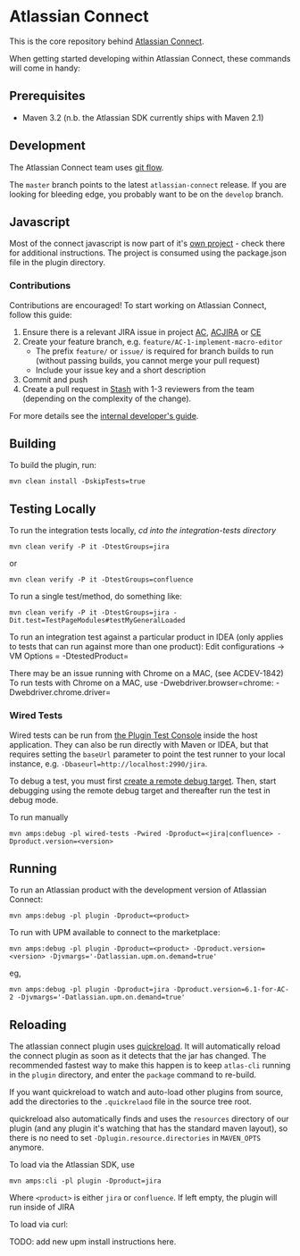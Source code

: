 # Atlassian Connect

This is the core repository behind [Atlassian Connect](https://developer.atlassian.com/display/AC/).

When getting started developing within Atlassian Connect, these commands will come in handy:

## Prerequisites

* Maven 3.2 (n.b. the Atlassian SDK currently ships with Maven 2.1)

## Development

The Atlassian Connect team uses [git flow](https://www.atlassian.com/git/workflows#!workflow-gitflow).

The `master` branch points to the latest `atlassian-connect` release. If you are looking for bleeding edge,
you probably want to be on the `develop` branch.

## Javascript

Most of the connect javascript is now part of it's [own project](https://stash.atlassian.com/projects/AC/repos/atlassian-connect-js/) - check there for additional instructions. The project is consumed using the package.json file in the plugin directory.

### Contributions

Contributions are encouraged! To start working on Atlassian Connect, follow this guide:

1. Ensure there is a relevant JIRA issue in project [AC](https://ecosystem.atlassian.net/browse/AC),
   [ACJIRA](https://ecosystem.atlassian.net/browse/ACJIRA) or [CE](https://ecosystem.atlassian.net/browse/CE)
2. Create your feature branch, e.g. `feature/AC-1-implement-macro-editor`
    * The prefix `feature/` or `issue/` is required for branch builds to run (without passing builds, you cannot merge your pull request)
    * Include your issue key and a short description
3. Commit and push
4. Create a pull request in [Stash](https://stash.atlassian.com/projects/AC/repos/atlassian-connect/) with 1-3 reviewers from the team (depending on the complexity of the change).

For more details see the [internal developer's guide](https://extranet.atlassian.com/x/cAhDg).

## Building

To build the plugin, run:

    mvn clean install -DskipTests=true

## Testing Locally

To run the integration tests locally, *cd into the integration-tests directory*

    mvn clean verify -P it -DtestGroups=jira

or

    mvn clean verify -P it -DtestGroups=confluence

To run a single test/method, do something like:

    mvn clean verify -P it -DtestGroups=jira -Dit.test=TestPageModules#testMyGeneralLoaded

To run an integration test against a particular product in IDEA (only applies to tests that can run against more than one product):
    Edit configurations -> VM Options = -DtestedProduct=<product>

There may be an issue running with Chrome on a MAC, (see ACDEV-1842)
To run tests with Chrome on a MAC, use -Dwebdriver.browser=chrome:<path to your own Chrome binary> -Dwebdriver.chrome.driver=<path to your own chromedriver>

### Wired Tests

Wired tests can be run from [the Plugin Test Console](https://developer.atlassian.com/display/DOCS/Run+Wired+Tests+with+the+Plugin+Test+Console) inside the host application.
They can also be run directly with Maven or IDEA, but that requires setting the `baseUrl` parameter to point the test runner to your local instance, e.g. `-Dbaseurl=http://localhost:2990/jira`.

To debug a test, you must first [create a remote debug target](https://developer.atlassian.com/docs/developer-tools/working-in-an-ide/creating-a-remote-debug-target).
Then, start debugging using the remote debug target and thereafter run the test in debug mode.

To run manually

    mvn amps:debug -pl wired-tests -Pwired -Dproduct=<jira|confluence> -Dproduct.version=<version>


## Running

To run an Atlassian product with the development version of Atlassian Connect:

    mvn amps:debug -pl plugin -Dproduct=<product>

To run with UPM available to connect to the marketplace:

    mvn amps:debug -pl plugin -Dproduct=<product> -Dproduct.version=<version> -Djvmargs='-Datlassian.upm.on.demand=true'

eg,

    mvn amps:debug -pl plugin -Dproduct=jira -Dproduct.version=6.1-for-AC-2 -Djvmargs='-Datlassian.upm.on.demand=true'

## Reloading

The atlassian connect plugin uses [quickreload](https://extranet.atlassian.com/pages/viewpage.action?pageId=2227343457).
It will automatically reload the connect plugin as soon as it detects that the jar has changed. The recommended fastest way to make this happen
is to keep `atlas-cli` running in the `plugin` directory, and enter the `package` command to re-build.

If you want quickreload to watch and auto-load other plugins from source, add the directories to the `.quickrelaod` file in the source tree root.

quickreload also automatically finds and uses the `resources` directory of our plugin
(and any plugin it's watching that has the standard maven layout), so there is no need to set `-Dplugin.resource.directories` in `MAVEN_OPTS` anymore.

To load via the Atlassian SDK, use

    mvn amps:cli -pl plugin -Dproduct=jira

Where `<product>` is either `jira` or `confluence`. If left empty, the plugin will run inside of JIRA

To load via curl:

TODO: add new upm install instructions here.
